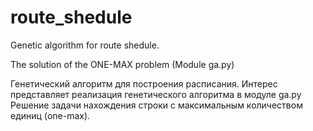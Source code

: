 # route_shedule
 Genetic algorithm for route shedule.
 
 The solution of the ONE-MAX problem (Module ga.py) 
 
 Генетический алгоритм для построения расписания.
 Интерес представляет реализация генетического алгоритма в модуле ga.py
 Решение задачи нахождения строки с максимальным количеством единиц (one-max).
 
